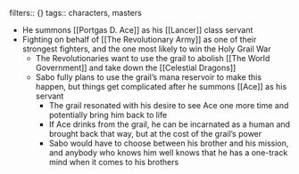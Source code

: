 filters:: {}
tags:: characters, masters

- He summons [[Portgas D. Ace]] as his [[Lancer]] class servant
- Fighting on behalf of [[The Revolutionary Army]] as one of their strongest fighters, and the one most likely to win the Holy Grail War
	- The Revolutionaries want to use the grail to abolish [[The World Government]] and take down the [[Celestial Dragons]]
	- Sabo fully plans to use the grail’s mana reservoir to make this happen, but things get complicated after he summons [[Ace]] as his servant
		- The grail resonated with his desire to see Ace one more time and potentially bring him back to life
		- If Ace drinks from the grail, he can be incarnated as a human and brought back that way, but at the cost of the grail’s power
		- Sabo would have to choose between his brother and his mission, and anybody who knows him well knows that he has a one-track mind when it comes to his brothers